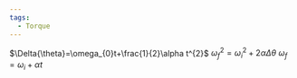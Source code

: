 ```yaml
---
tags:
  - Torque
---
```

$\Delta{\theta}=\omega_{0}t+\frac{1}{2}\alpha t^{2}$
$\omega_{f}^{2}=\omega_{i}^{2}+2\alpha\Delta{\theta}$
$\omega_{f}=\omega_{i}+\alpha{t}$
